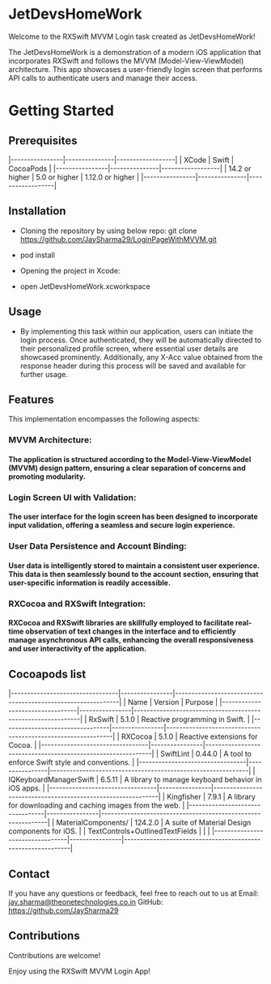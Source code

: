 # JetDevsHomeWork

Welcome to the RXSwift MVVM Login task created as JetDevsHomeWork!

The JetDevsHomeWork is a demonstration of a modern iOS application that incorporates RXSwift and follows the MVVM (Model-View-ViewModel) architecture. This app showcases a user-friendly login screen that performs API calls to authenticate users and manage their access.

# Getting Started

## Prerequisites

|----------------|---------------|------------------|
|      XCode     |     Swift     |    CocoaPods     | 
|----------------|---------------|------------------|
| 14.2 or higher | 5.0 or higher | 1.12.0 or higher |
|----------------|---------------|------------------|

## Installation

- Cloning the repository by using below repo:
git clone https://github.com/JaySharma29/LoginPageWithMVVM.git

- pod install
- Opening the project in Xcode:
- open JetDevsHomeWork.xcworkspace

## Usage

- By implementing this task within our application, users can initiate the login process. Once authenticated, they will be automatically directed to their personalized profile screen, where essential user details are showcased prominently. Additionally, any X-Acc value obtained from the response header during this process will be saved and available for further usage.

## Features

This implementation encompasses the following aspects:

### MVVM Architecture: 
#### The application is structured according to the Model-View-ViewModel (MVVM) design pattern, ensuring a clear separation of concerns and promoting modularity.

### Login Screen UI with Validation: 
#### The user interface for the login screen has been designed to incorporate input validation, offering a seamless and secure login experience.

### User Data Persistence and Account Binding: 
#### User data is intelligently stored to maintain a consistent user experience. This data is then seamlessly bound to the account section, ensuring that user-specific information is readily accessible.

### RXCocoa and RXSwift Integration: 
#### RXCocoa and RXSwift libraries are skillfully employed to facilitate real-time observation of text changes in the interface and to efficiently manage asynchronous API calls, enhancing the overall responsiveness and user interactivity of the application.

## Cocoapods list
    
  |---------------------------------|----------------|-------------------------------------------------------------|
  |               Name              |     Version    |                         Purpose                             |
  |---------------------------------|----------------|-------------------------------------------------------------|
  |             RxSwift             |      5.1.0     | Reactive programming in Swift.                              |
  |---------------------------------|----------------|-------------------------------------------------------------|
  |            RXCocoa              |      5.1.0     | Reactive extensions for Cocoa.                              |
  |---------------------------------|----------------|-------------------------------------------------------------|
  |             SwiftLint           |     0.44.0     | A tool to enforce Swift style and conventions.              |
  |---------------------------------|----------------|-------------------------------------------------------------|
  |      IQKeyboardManagerSwift     |     6.5.11     | A library to manage keyboard behavior in iOS apps.          |
  |---------------------------------|----------------|-------------------------------------------------------------|
  |           Kingfisher            |     7.9.1      | A library for downloading and caching images from the web.  |
  |---------------------------------|----------------|-------------------------------------------------------------|
  |  MaterialComponents/            |    124.2.0     | A suite of Material Design components for iOS.              |
  | TextControls+OutlinedTextFields |                |                                                             |
  |---------------------------------|----------------|-------------------------------------------------------------|
  
## Contact

If you have any questions or feedback, feel free to reach out to us at
Email: jay.sharma@theonetechnologies.co.in
GitHub: https://github.com/JaySharma29

## Contributions

Contributions are welcome!

Enjoy using the RXSwift MVVM Login App!
